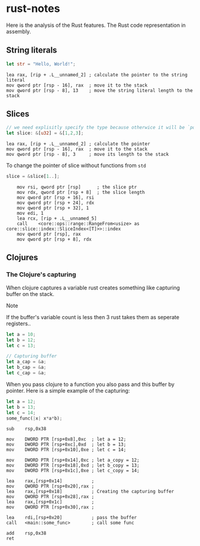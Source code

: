 # rust-notes
Here is the analysis of the Rust features.
The Rust code representation in assembly.

## String literals
``` rust
let str = "Hello, World!";
```
``` assembly
lea	rax, [rip + .L__unnamed_2] ; calculate the pointer to the string literal
mov	qword ptr [rsp - 16], rax  ; move it to the stack
mov	qword ptr [rsp - 8], 13    ; move the string literal length to the stack
```

## Slices
``` rust
// we need explisitly specify the type because otherwice it will be `pointer to array`
let slice: &[u32] = &[1,2,3];
```
``` assembly
lea	rax, [rip + .L__unnamed_2] ; calculate the pointer
mov	qword ptr [rsp - 16], rax  ; move it to the stack
mov	qword ptr [rsp - 8], 3     ; move its length to the stack
```
To change the pointer of slice without functions from `std`
``` rust
slice = &slice[1..];
```
``` assembly
	mov	rsi, qword ptr [rsp]      ; the slice ptr
	mov	rdx, qword ptr [rsp + 8]  ; the slice length
	mov	qword ptr [rsp + 16], rsi
	mov	qword ptr [rsp + 24], rdx
	mov	qword ptr [rsp + 32], 1
	mov	edi, 1
	lea	rcx, [rip + .L__unnamed_5]
	call	<core::ops::range::RangeFrom<usize> as core::slice::index::SliceIndex<[T]>>::index
	mov	qword ptr [rsp], rax
	mov	qword ptr [rsp + 8], rdx
```

## Clojures

### The Clojure's capturing

When clojure captures a variable rust creates something like capturing buffer on the stack.
> [!NOTE]
> If the buffer's variable count is less then 3 rust takes them as seperate registers..
``` rust
let a = 10;
let b = 12;
let c = 13;

// Capturing buffer
let a_cap = &a;
let b_cap = &a;
let c_cap = &a;
```

When you pass clojure to a function you also pass and this buffer by pointer.
Here is a simple example of the capturing:

``` rust
let a = 12;
let b = 13;
let c = 14;
some_func(|x| x*a*b);
```
``` assembly
sub    rsp,0x38

mov    DWORD PTR [rsp+0x8],0xc  ; let a = 12;
mov    DWORD PTR [rsp+0xc],0xd  ; let b = 13;
mov    DWORD PTR [rsp+0x10],0xe ; let c = 14;

mov    DWORD PTR [rsp+0x14],0xc ; let a_copy = 12;
mov    DWORD PTR [rsp+0x18],0xd ; let b_copy = 13;
mov    DWORD PTR [rsp+0x1c],0xe ; let c_copy = 14;

lea    rax,[rsp+0x14]           ;
mov    QWORD PTR [rsp+0x20],rax ;
lea    rax,[rsp+0x18]           ; Creating the capturing buffer
mov    QWORD PTR [rsp+0x28],rax ;
lea    rax,[rsp+0x1c]           ;
mov    QWORD PTR [rsp+0x30],rax ;

lea    rdi,[rsp+0x20]           ; pass the buffer
call   <main::some_func>        ; call some func

add    rsp,0x38
ret
```
